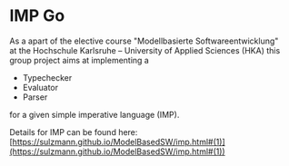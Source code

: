 # IMP Go

As a apart of the elective course "Modellbasierte Softwareentwicklung"   
at the Hochschule Karlsruhe – University of Applied Sciences (HKA) this group project aims at implementing a
- Typechecker
- Evaluator
- Parser

for a given simple imperative language (IMP).

Details for IMP can be found here:  
[https://sulzmann.github.io/ModelBasedSW/imp.html#(1)](https://sulzmann.github.io/ModelBasedSW/imp.html#(1))
